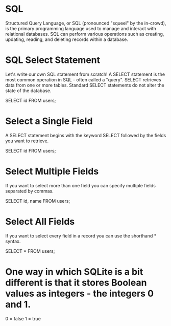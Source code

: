 # SQL

Structured Query Language, or SQL (pronounced "squeel" by the in-crowd), is the primary programming language used to manage and interact with relational databases. SQL can perform various operations such as creating, updating, reading, and deleting records within a database.

# SQL Select Statement
Let's write our own SQL statement from scratch! A SELECT statement is the most common operation in SQL - often called a "query". SELECT retrieves data from one or more tables. Standard SELECT statements do not alter the state of the database.

SELECT id FROM users;

# Select a Single Field
A SELECT statement begins with the keyword SELECT followed by the fields you want to retrieve.

SELECT id FROM users;

# Select Multiple Fields
If you want to select more than one field you can specify multiple fields separated by commas.

SELECT id, name FROM users;

# Select All Fields
If you want to select every field in a record you can use the shorthand * syntax.

SELECT * FROM users;

# One way in which SQLite is a bit different is that it stores Boolean values as integers - the integers 0 and 1.

0 = false
1 = true

